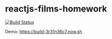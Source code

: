 # reactjs-films-homework
[![Build Status](https://travis-ci.org/ViktorNA/reactjs-films-homework.svg?branch=master)](https://travis-ci.org/ViktorNA/reactjs-films-homework)

Demo: https://build-3r31n36c7.now.sh 

